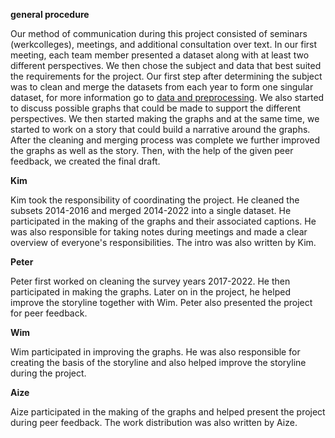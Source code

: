 **general procedure**


Our method of communication during this project consisted of seminars (werkcolleges), meetings, and additional consultation over text. In our first meeting, each team member presented a dataset along with at least two different perspectives. We then chose the subject and data that best suited the requirements for the project. Our first step after determining the subject was to clean and merge the datasets from each year to form one singular dataset, for more information go to [data and preprocessing](/docs/dataset-preprocessing.md). We also started to discuss possible graphs that could be made to support the different perspectives. We then started making the graphs and at the same time, we started to work on a story that could build a narrative around the graphs. After the cleaning and merging process was complete we further improved the graphs as well as the story. Then, with the help of the given peer feedback, we created the final draft.


**Kim**

Kim took the responsibility of coordinating the project. He cleaned the subsets 2014-2016 and merged 2014-2022 into a single dataset. He participated in the making of the graphs and their associated captions. He was also responsible for taking notes during meetings and made a clear overview of everyone's responsibilities. The intro was also written by Kim.

**Peter**

Peter first worked on cleaning the survey years 2017-2022. He then participated in making the graphs. Later on in the project, he helped improve the storyline together with Wim. Peter also presented the project for peer feedback.

**Wim**

Wim participated in improving the graphs. He was also responsible for creating the basis of the storyline and also helped improve the storyline during the project.

**Aize**

Aize participated in the making of the graphs and helped present the project during peer feedback. The work distribution was also written by Aize.
